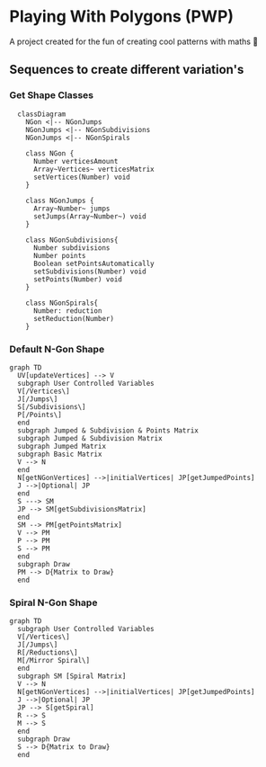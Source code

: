 # Playing With Polygons (PWP)

A project created for the fun of creating cool patterns with maths 🔢

## Sequences to create different variation's

### Get Shape Classes

```mermaid
  classDiagram
    NGon <|-- NGonJumps
    NGonJumps <|-- NGonSubdivisions
    NGonJumps <|-- NGonSpirals

    class NGon {
      Number verticesAmount
      Array~Vertices~ verticesMatrix
      setVertices(Number) void
    }

    class NGonJumps {
      Array~Number~ jumps
      setJumps(Array~Number~) void
    }

    class NGonSubdivisions{
      Number subdivisions
      Number points
      Boolean setPointsAutomatically
      setSubdivisions(Number) void
      setPoints(Number) void
    }

    class NGonSpirals{
      Number: reduction
      setReduction(Number)
    }
```

### Default N-Gon Shape

```mermaid
graph TD
  UV[updateVertices] --> V
  subgraph User Controlled Variables
  V[/Vertices\]
  J[/Jumps\]
  S[/Subdivisions\]
  P[/Points\]
  end
  subgraph Jumped & Subdivision & Points Matrix
  subgraph Jumped & Subdivision Matrix
  subgraph Jumped Matrix
  subgraph Basic Matrix
  V --> N
  end
  N[getNGonVertices] -->|initialVertices| JP[getJumpedPoints]
  J -->|Optional| JP
  end
  S ---> SM
  JP --> SM[getSubdivisionsMatrix]
  end
  SM --> PM[getPointsMatrix]
  V --> PM
  P --> PM
  S --> PM
  end
  subgraph Draw
  PM --> D{Matrix to Draw}
  end
```

### Spiral N-Gon Shape

```mermaid
graph TD
  subgraph User Controlled Variables
  V[/Vertices\]
  J[/Jumps\]
  R[/Reductions\]
  M[/Mirror Spiral\]
  end
  subgraph SM [Spiral Matrix]
  V --> N
  N[getNGonVertices] -->|initialVertices| JP[getJumpedPoints]
  J -->|Optional| JP
  JP --> S[getSpiral]
  R --> S
  M --> S
  end
  subgraph Draw
  S --> D{Matrix to Draw}
  end
```
